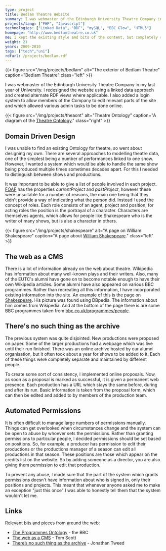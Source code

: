 ```yaml
---
type: project
title: Bedlam Theatre Website
summary: I was webmaster of the Edinburgh University Theatre Company in my last year of University.
projects/lang: ["PHP", "Javascript"]
technologies: ["Linked Data", "RDF", "mySQL", "BBC Glow", "HTML5"]
homepage: "http://www.bedlamtheatre.co.uk"
me: I kept the existing style and bits of the content, but completely rewrote the backend.
weight: 21
years: 2009-2010
tags: ["tech","uni"]
rdfurl: /projects/bedlam.rdf
---
```



{{< figure src="/img/projects/bedlam" alt="The exterior of Bedlam Theatre" caption="Bedlam Theatre" class="left" >}}

I was webmaster of the Edinburgh University Theatre Company in my last year of University. I redesigned the website using a linked data approach and created alternate RDF views where applicable. I also added a login system to allow members of the Company to edit relevant parts of the site and which allowed various admin tasks to be done online.

{{< figure src="/img/projects/theaont" alt="Theatre Ontology" caption="A diagram of the [Theatre Ontology](http://purl.org/theatre)." class="right" >}}

Domain Driven Design
--------------------

I was unable to find an existing Ontology for theatre, so went about designing my own. There are several approaches to modelling theatre data, one of the simplest being a number of performances linked to one show. However, I wanted a system which would be able to handle the same show being produced multiple times sometimes decades apart. For this I needed to distinguish between shows and productions.

It was important to be able to give a list of people involved in each project. [FOAF](http://xmlns.com/foaf/spec/) has the properties _currentProject_ and _pastProject_, however these were unsuitable for a number of reasons, the main one being that they didn't provide a way of indicating what the person did. Instead I used the concept of roles. Each role consists of an agent, project and position; for acting roles the position is the portrayal of a character. Characters are themselves agents, which allows for people like Shakespeare who is the writer of many shows, but is also a character in others.

{{< figure src="/img/projects/shakespeare" alt="A page on William Shakespeare" caption="A page about [William Shakespeare](http://www.bedlamtheatre.co.uk/people/79)." class="left" >}}

The web as a CMS
----------------

There is a lot of information already on the web about theatre. Wikipedia has information about many well-known plays and their writers. Also, many of the EUTC's alumni have gone on to become notable enough to have their own Wikipedia articles. Some alumni have also appeared on various BBC programmes. Rather than recreating all this information, I have incorporated existing information into the site. An example of this is the page on [Shakespeare](http://www.bedlamtheatre.co.uk/people/79). His picture was found using DBpedia. The information about him comes from Wikipedia. And at the bottom of the page there is are some BBC programmes taken from [bbc.co.uk/programmes/people](http://www.bbc.co.uk/programmes/people).

There's no such thing as the archive
------------------------------------

The previous system was quite disjointed. New productions were proposed on paper. Some of the larger productions had a webpage which was live until their run finished. There was an online archive hosted by our alumni organisation, but it often took about a year for shows to be added to it. Each of these things were completely separate and maintained by different people.

To create some sort of consistency, I implemented online proposals. Now, as soon as a proposal is marked as successful, it is given a permanent web presence. Each production has a URL which stays the same before, during and after its run. Basic information is taken from the proposal form, which can then be edited and added to by members of the production team.

Automated Permissions
---------------------

It is often difficult to manage large numbers of permissions manually. Things can get overlooked when circumstances change and the system can be open to abuse by whoever sets the permissions. Rather than granting permissions to particular people, I decided permissions should be set based on positions. So, for example, a producer has permission to edit their productions or the productions manager of a season can edit all productions in that season. These positions are those which appear on the credits list on the website. So by adding someone as a director, you are also giving them permission to edit that production.

To prevent any abuse, I made sure that the part of the system which grants permissions doesn't have information about who is signed in, only their positions and projects. This meant that whenever anyone asked me to make an exception "just this once" I was able to honestly tell them that the system wouldn't let me.

Links
-----

Relevant bits and pieces from around the web:

*   [The Programmes Ontology](http://purl.org/ontology/po/) - the BBC
*   [The web as a CMS](http://derivadow.com/2009/01/13/the-web-as-a-cms/) - Tom Scott
*   [There’s no such thing as the archive](http://jonathan.tweed.name/2008/12/30/theres_no_such_thing_as_the_archive/) - Jonathan Tweed